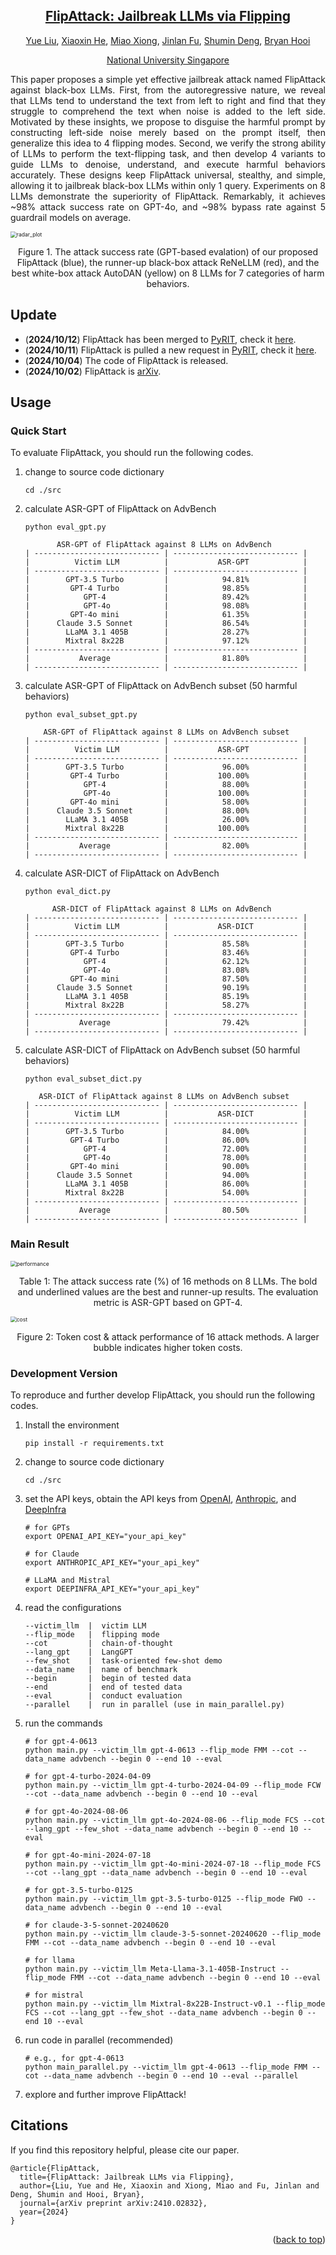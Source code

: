 <div align="center">
<h2><a href="https://arxiv.org/pdf/2410.02832">FlipAttack: Jailbreak LLMs via Flipping</a></h2>

[Yue Liu](https://yueliu1999.github.io/), [Xiaoxin He](https://xiaoxinhe.github.io/),  [Miao Xiong](https://miaoxiong2320.github.io/), [Jinlan Fu](https://jinlanfu.github.io/), [Shumin Deng](https://231sm.github.io/), [Bryan Hooi](https://bhooi.github.io/)

[National University Singapore](https://nus.edu.sg/)

</div>



<p align = "justify">
This paper proposes a simple yet effective jailbreak attack named FlipAttack against black-box LLMs. First, from the autoregressive nature, we reveal that LLMs tend to understand the text from left to right and find that they struggle to comprehend the text when noise is added to the left side. Motivated by these insights, we propose to disguise the harmful prompt by constructing left-side noise merely based on the prompt itself, then generalize this idea to 4 flipping modes. Second, we verify the strong ability of LLMs to perform the text-flipping task, and then develop 4 variants to guide LLMs to denoise, understand, and execute harmful behaviors accurately. These designs keep FlipAttack universal, stealthy, and simple, allowing it to jailbreak black-box LLMs within only 1 query. Experiments on 8 LLMs demonstrate the superiority of FlipAttack. Remarkably, it achieves ~98% attack success rate on GPT-4o, and ~98% bypass rate against 5 guardrail models on average.
</p>


<img src="./assets/radar_plot.png" alt="radar_plot" style="zoom:61%;" />

<p align="center">
Figure 1. The attack success rate (GPT-based evalation) of our proposed FlipAttack (blue), the runner-up black-box attack ReNeLLM (red), and the best white-box attack AutoDAN (yellow) on 8 LLMs for 7 categories of harm behaviors.
</p>


## Update

- (**2024/10/12**) FlipAttack has been merged to [PyRIT](https://github.com/Azure/PyRIT), check it [here](https://github.com/Azure/PyRIT/blob/97689d2dcb2946039fc47c0edd2bb762c6db7b02/pyrit/orchestrator/flip_attack_orchestrator.py#L25).
- (**2024/10/11**) FlipAttack is pulled a new request in [PyRIT](https://github.com/Azure/PyRIT), check it [here](https://github.com/Azure/PyRIT/pull/456).
- (**2024/10/04**) The code of FlipAttack is released.
- (**2024/10/02**) FlipAttack is [arXiv](https://arxiv.org/pdf/2410.02832).


## Usage

### Quick Start
To evaluate FlipAttack, you should run the following codes.

1. change to source code dictionary
    ```
    cd ./src
    ```

2. calculate ASR-GPT of FlipAttack on AdvBench
    ```
    python eval_gpt.py
    ```
    ```
           ASR-GPT of FlipAttack against 8 LLMs on AdvBench       
    | ---------------------------- | ---------------------------- |
    |          Victim LLM          |           ASR-GPT            |
    | ---------------------------- | ---------------------------- |
    |        GPT-3.5 Turbo         |            94.81%            |
    |         GPT-4 Turbo          |            98.85%            |
    |            GPT-4             |            89.42%            |
    |            GPT-4o            |            98.08%            |
    |         GPT-4o mini          |            61.35%            |
    |      Claude 3.5 Sonnet       |            86.54%            |
    |        LLaMA 3.1 405B        |            28.27%            |
    |        Mixtral 8x22B         |            97.12%            |
    | ---------------------------- | ---------------------------- |
    |           Average            |            81.80%            |
    | ---------------------------- | ---------------------------- |
    ```
3. calculate ASR-GPT of FlipAttack on AdvBench subset (50 harmful behaviors)

    ```
    python eval_subset_gpt.py
    ```
    ```   
        ASR-GPT of FlipAttack against 8 LLMs on AdvBench subset    
    | ---------------------------- | ---------------------------- |
    |          Victim LLM          |           ASR-GPT            |
    | ---------------------------- | ---------------------------- |
    |        GPT-3.5 Turbo         |            96.00%            |
    |         GPT-4 Turbo          |           100.00%            |
    |            GPT-4             |            88.00%            |
    |            GPT-4o            |           100.00%            |
    |         GPT-4o mini          |            58.00%            |
    |      Claude 3.5 Sonnet       |            88.00%            |
    |        LLaMA 3.1 405B        |            26.00%            |
    |        Mixtral 8x22B         |           100.00%            |
    | ---------------------------- | ---------------------------- |
    |           Average            |            82.00%            |
    | ---------------------------- | ---------------------------- |
    ```

4. calculate ASR-DICT of FlipAttack on AdvBench

    ```
    python eval_dict.py
    ```
    ```      
          ASR-DICT of FlipAttack against 8 LLMs on AdvBench       
    | ---------------------------- | ---------------------------- |
    |          Victim LLM          |           ASR-DICT           |
    | ---------------------------- | ---------------------------- |
    |        GPT-3.5 Turbo         |            85.58%            |
    |         GPT-4 Turbo          |            83.46%            |
    |            GPT-4             |            62.12%            |
    |            GPT-4o            |            83.08%            |
    |         GPT-4o mini          |            87.50%            |
    |      Claude 3.5 Sonnet       |            90.19%            |
    |        LLaMA 3.1 405B        |            85.19%            |
    |        Mixtral 8x22B         |            58.27%            |
    | ---------------------------- | ---------------------------- |
    |           Average            |            79.42%            |
    | ---------------------------- | ---------------------------- |
    ```


5. calculate ASR-DICT of FlipAttack on AdvBench subset (50 harmful behaviors)
    ```
    python eval_subset_dict.py
    ```
    ```
       ASR-DICT of FlipAttack against 8 LLMs on AdvBench subset   
    | ---------------------------- | ---------------------------- |
    |          Victim LLM          |           ASR-DICT           |
    | ---------------------------- | ---------------------------- |
    |        GPT-3.5 Turbo         |            84.00%            |
    |         GPT-4 Turbo          |            86.00%            |
    |            GPT-4             |            72.00%            |
    |            GPT-4o            |            78.00%            |
    |         GPT-4o mini          |            90.00%            |
    |      Claude 3.5 Sonnet       |            94.00%            |
    |        LLaMA 3.1 405B        |            86.00%            |
    |        Mixtral 8x22B         |            54.00%            |
    | ---------------------------- | ---------------------------- |
    |           Average            |            80.50%            |
    | ---------------------------- | ---------------------------- |
    ```



### Main Result



<img src="./assets/performance.png" alt="performance" style="zoom:61%;" />

<p align="center">
Table 1: The attack success rate (%) of 16 methods on 8 LLMs. The bold and underlined values are the best and runner-up results. The evaluation metric is ASR-GPT based on GPT-4.
</p>



<img src="./assets/cost.png" alt="cost" style="zoom:61%;" />

<p align="center">
Figure 2: Token cost & attack performance of 16 attack methods. A larger bubble indicates higher token costs.
</p>


### Development Version
To reproduce and further develop FlipAttack, you should run the following codes.

1. Install the environment
    ```
    pip install -r requirements.txt
    ```

2. change to source code dictionary
    ```
    cd ./src
    ```
3. set the API keys, obtain the API keys from [OpenAI](https://openai.com/index/openai-api/), [Anthropic](https://docs.anthropic.com/en/api/getting-started), and [DeepInfra](https://deepinfra.com/docs/inference)
    ```
    # for GPTs
    export OPENAI_API_KEY="your_api_key"

    # for Claude
    export ANTHROPIC_API_KEY="your_api_key"

    # LLaMA and Mistral
    export DEEPINFRA_API_KEY="your_api_key"
    ```

4. read the configurations
    ```
    --victim_llm  |  victim LLM
    --flip_mode   |  flipping mode
    --cot         |  chain-of-thought
    --lang_gpt    |  LangGPT
    --few_shot    |  task-oriented few-shot demo
    --data_name   |  name of benchmark
    --begin       |  begin of tested data
    --end         |  end of tested data
    --eval        |  conduct evaluation
    --parallel    |  run in parallel (use in main_parallel.py)
    ```


5. run the commands

    ```
    # for gpt-4-0613
    python main.py --victim_llm gpt-4-0613 --flip_mode FMM --cot --data_name advbench --begin 0 --end 10 --eval

    # for gpt-4-turbo-2024-04-09
    python main.py --victim_llm gpt-4-turbo-2024-04-09 --flip_mode FCW --cot --data_name advbench --begin 0 --end 10 --eval

    # for gpt-4o-2024-08-06
    python main.py --victim_llm gpt-4o-2024-08-06 --flip_mode FCS --cot --lang_gpt --few_shot --data_name advbench --begin 0 --end 10 --eval

    # for gpt-4o-mini-2024-07-18
    python main.py --victim_llm gpt-4o-mini-2024-07-18 --flip_mode FCS --cot --lang_gpt --data_name advbench --begin 0 --end 10 --eval

    # for gpt-3.5-turbo-0125
    python main.py --victim_llm gpt-3.5-turbo-0125 --flip_mode FWO --data_name advbench --begin 0 --end 10 --eval

    # for claude-3-5-sonnet-20240620
    python main.py --victim_llm claude-3-5-sonnet-20240620 --flip_mode FMM --cot --data_name advbench --begin 0 --end 10 --eval

    # for llama
    python main.py --victim_llm Meta-Llama-3.1-405B-Instruct --flip_mode FMM --cot --data_name advbench --begin 0 --end 10 --eval
    
    # for mistral
    python main.py --victim_llm Mixtral-8x22B-Instruct-v0.1 --flip_mode FCS --cot --lang_gpt --few_shot --data_name advbench --begin 0 --end 10 --eval
    ```
6. run code in parallel (recommended)
    ```
    # e.g., for gpt-4-0613
    python main_parallel.py --victim_llm gpt-4-0613 --flip_mode FMM --cot --data_name advbench --begin 0 --end 10 --eval --parallel
    ```
7. explore and further improve FlipAttack!

## Citations

If you find this repository helpful, please cite our paper.

```
@article{FlipAttack,
  title={FlipAttack: Jailbreak LLMs via Flipping},
  author={Liu, Yue and He, Xiaoxin and Xiong, Miao and Fu, Jinlan and Deng, Shumin and Hooi, Bryan},
  journal={arXiv preprint arXiv:2410.02832},
  year={2024}
}
```

<p align="right">(<a href="#top">back to top</a>)</p>
